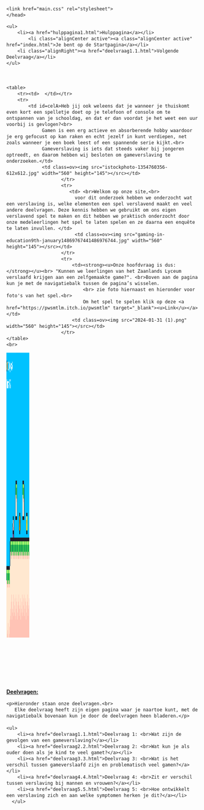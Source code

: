 <!DOCTYPE html>
<html lang="en">

<head>
<meta charset="UTF-8"> <!-- dit en hieronder zijn meta tags zodat de website op zoveel mogelijk browsers er goed uit ziet -->
    <meta http-equiv="X-UA-Compatible" content="IE=edge">
    <meta name="viewport" content="width=device-width, initial-scale=1.0">
    <title>Startpagina</title>

    <link href="main.css" rel="stylesheet">
    </head>

<body>

    <ul>
        <li><a href="hulppagina1.html">Hulppagina</a></li>
            <li class="alignCenter active"><a class="alignCenter active" href="index.html">Je bent op de Startpagina</a></li>
        <li class="alignRight"><a href="deelvraag1.1.html">Volgende Deelvraag</a></li>
    </ul>

   

    <table>
        <tr><td>‏‏‎ ‎‏‏‎ ‎</td></tr>
        <tr>
            <td id=celA>Heb jij ook weleens dat je wanneer je thuiskomt even kort een spelletje doet op je telefoon of console om te ontspannen van je schooldag, en dat er dan voordat je het weet een uur voorbij is gevlogen?<br>
                 Gamen is een erg actieve en absorberende hobby waardoor je erg gefocust op kan raken en echt jezelf in kunt verdiepen, net zoals wanneer je een boek leest of een spannende serie kijkt.<br> 
                 Gameverslaving is iets dat steeds vaker bij jongeren optreedt, en daarom hebben wij besloten om gameverslaving te onderzoeken.</td>
                 <td class=ov><img src="istockphoto-1354760356-612x612.jpg" width="560" height="145"></src></td>
                        </tr>
                        <tr>
                           <td> <br>Welkom op onze site,<br>
                             voor dit onderzoek hebben we onderzocht wat een verslaving is, welke elementen een spel verslavend maakt en veel andere deelvragen. Deze kennis hebben we gebruikt om ons eigen verslavend spel te maken en dit hebben we praktisch onderzocht door onze medeleerlingen het spel te laten spelen en ze daarna een enquête te laten invullen. </td>
                             <td class=ov><img src="gaming-in-education9th-january14869767441486976744.jpg" width="560" height="145"></src></td>                          
                        </tr>
                        <tr>
                            <td><strong><u>Onze hoofdvraag is dus:</strong></u><br> "Kunnen we leerlingen van het Zaanlands Lyceum verslaafd krijgen aan een zelfgemaakte game?". <br>Boven aan de pagina kun je met de navigatiebalk tussen de pagina’s wisselen.
                                <br> zie foto hiernaast en hieronder voor foto's van het spel.<br>
                                Om het spel te spelen klik op deze <a href="https://pwsmtlm.itch.io/pwsmtlm" target="_blank"><u>Link</u></a></td>
                            <td class=ov><img src="2024-01-31 (1).png" width="560" height="145"></src></td>
                        </tr>
    </table>
    <br>
   <p><img src="Schermafbeelding 2024-02-01 110933.png" width="60" height="745" class="alignCenter"></src></p>

<br><br><br><br><br><br>
    <p><strong><u> Deelvragen:</u></strong></p>

    <p>Hieronder staan onze deelvragen.<br>
       Elke deelvraag heeft zijn eigen pagina waar je naartoe kunt, met de navigatiebalk bovenaan kun je door de deelvragen heen bladeren.</p>

    <ul>
        <li><a href="deelvraag1.1.html">Deelvraag 1: <br>Wat zijn de gevolgen van een gameverslaving?</a></li>
        <li><a href="deelvraag2.2.html">Deelvraag 2: <br>Wat kun je als ouder doen als je kind te veel gamet?</a></li>
        <li><a href="deelvraag3.3.html">Deelvraag 3: <br>Wat is het verschil tussen gameverslaafd zijn en problematisch veel gamen?</a></li>
        <li><a href="deelvraag4.4.html">Deelvraag 4: <br>Zit er verschil tussen verslaving bij mannen en vrouwen?</a></li>
        <li><a href="deelvraag5.5.html">Deelvraag 5: <br>Hoe ontwikkelt een verslaving zich en aan welke symptomen herken je dit?</a></li>
      </ul>



</body>
